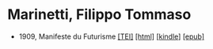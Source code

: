 # Marinetti, Filippo Tommaso

* 1909, Manifeste du Futurisme  <a class="file tei" href="https://hurlus.github.io/tei/marinetti1909_futurisme.xml">[TEI]</a>  <a class="file html" href="https://hurlus.github.io/marinetti/marinetti1909_futurisme.html">[html]</a>  <a class="file mobi" href="https://hurlus.github.io/marinetti/marinetti1909_futurisme.mobi">[kindle]</a>  <a class="file epub" href="https://hurlus.github.io/marinetti/marinetti1909_futurisme.epub">[epub]</a> 
